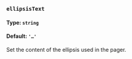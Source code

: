 ### `ellipsisText`
#### Type: `string`
#### Default: `'…'`

Set the content of the ellipsis used in the pager.
